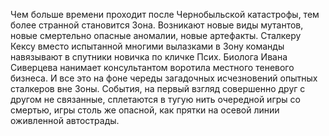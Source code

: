 <!--2016-11-28 21:46:18-->
Чем больше времени проходит после Чернобыльской катастрофы, тем более странной становится Зона. Возникают новые виды мутантов, новые смертельно опасные аномалии, новые артефакты. Сталкеру Кексу вместо испытанной многими вылазками в Зону команды навязывают в спутники новичка по кличке Псих. Биолога Ивана Сиверцева нанимает консультантом воротила местного теневого бизнеса. И все это на фоне череды загадочных исчезновений опытных сталкеров вне Зоны.
    События, на первый взгляд совершенно друг с другом не связанные, сплетаются в тугую нить очередной игры со смертью, игры столь же опасной, как прятки на осевой линии оживленной автострады.
